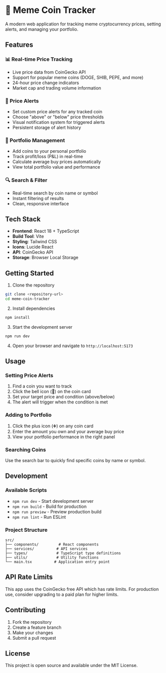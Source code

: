 # 🚀 Meme Coin Tracker

A modern web application for tracking meme cryptocurrency prices, setting alerts, and managing your portfolio.

## Features

### 📊 Real-time Price Tracking
- Live price data from CoinGecko API
- Support for popular meme coins (DOGE, SHIB, PEPE, and more)
- 24-hour price change indicators
- Market cap and trading volume information

### 🔔 Price Alerts
- Set custom price alerts for any tracked coin
- Choose "above" or "below" price thresholds  
- Visual notification system for triggered alerts
- Persistent storage of alert history

### 💼 Portfolio Management
- Add coins to your personal portfolio
- Track profit/loss (P&L) in real-time
- Calculate average buy prices automatically
- View total portfolio value and performance

### 🔍 Search & Filter
- Real-time search by coin name or symbol
- Instant filtering of results
- Clean, responsive interface

## Tech Stack

- **Frontend**: React 18 + TypeScript
- **Build Tool**: Vite
- **Styling**: Tailwind CSS
- **Icons**: Lucide React
- **API**: CoinGecko API
- **Storage**: Browser Local Storage

## Getting Started

1. Clone the repository
```bash
git clone <repository-url>
cd meme-coin-tracker
```

2. Install dependencies
```bash
npm install
```

3. Start the development server
```bash
npm run dev
```

4. Open your browser and navigate to `http://localhost:5173`

## Usage

### Setting Price Alerts
1. Find a coin you want to track
2. Click the bell icon (🔔) on the coin card
3. Set your target price and condition (above/below)
4. The alert will trigger when the condition is met

### Adding to Portfolio
1. Click the plus icon (➕) on any coin card  
2. Enter the amount you own and your average buy price
3. View your portfolio performance in the right panel

### Searching Coins
Use the search bar to quickly find specific coins by name or symbol.

## Development

### Available Scripts
- `npm run dev` - Start development server
- `npm run build` - Build for production
- `npm run preview` - Preview production build
- `npm run lint` - Run ESLint

### Project Structure
```
src/
├── components/         # React components
├── services/          # API services  
├── types/             # TypeScript type definitions
├── utils/             # Utility functions
└── main.tsx          # Application entry point
```

## API Rate Limits

This app uses the CoinGecko free API which has rate limits. For production use, consider upgrading to a paid plan for higher limits.

## Contributing

1. Fork the repository
2. Create a feature branch
3. Make your changes
4. Submit a pull request

## License

This project is open source and available under the MIT License.
